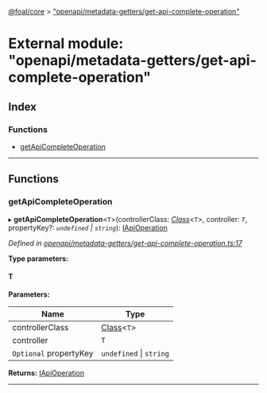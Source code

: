 [@foal/core](../README.md) > ["openapi/metadata-getters/get-api-complete-operation"](../modules/_openapi_metadata_getters_get_api_complete_operation_.md)

# External module: "openapi/metadata-getters/get-api-complete-operation"

## Index

### Functions

* [getApiCompleteOperation](_openapi_metadata_getters_get_api_complete_operation_.md#getapicompleteoperation)

---

## Functions

<a id="getapicompleteoperation"></a>

###  getApiCompleteOperation

▸ **getApiCompleteOperation**<`T`>(controllerClass: *[Class](_core_class_interface_.md#class)<`T`>*, controller: *`T`*, propertyKey?: *`undefined` \| `string`*): [IApiOperation](../interfaces/_openapi_interfaces_.iapioperation.md)

*Defined in [openapi/metadata-getters/get-api-complete-operation.ts:17](https://github.com/FoalTS/foal/blob/aac11366/packages/core/src/openapi/metadata-getters/get-api-complete-operation.ts#L17)*

**Type parameters:**

#### T 
**Parameters:**

| Name | Type |
| ------ | ------ |
| controllerClass | [Class](_core_class_interface_.md#class)<`T`> |
| controller | `T` |
| `Optional` propertyKey | `undefined` \| `string` |

**Returns:** [IApiOperation](../interfaces/_openapi_interfaces_.iapioperation.md)

___

